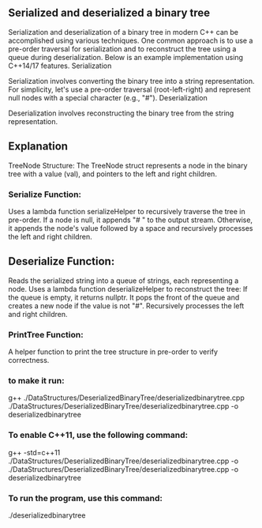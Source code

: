 
## Serialized and deserialized a binary tree

Serialization and deserialization of a binary tree in modern C++ can be accomplished using various techniques. 
One common approach is to use a pre-order traversal for serialization and to reconstruct the tree using a queue during deserialization. 
Below is an example implementation using C++14/17 features.
Serialization

Serialization involves converting the binary tree into a string representation. For simplicity, 
let's use a pre-order traversal (root-left-right) and represent null nodes with a special character (e.g., "#").
Deserialization

Deserialization involves reconstructing the binary tree from the string representation.

## Explanation
TreeNode Structure: The TreeNode struct represents a node in the binary tree with a value (val), and pointers to the left and right children.

### Serialize Function:
Uses a lambda function serializeHelper to recursively traverse the tree in pre-order.
If a node is null, it appends "# " to the output stream.
Otherwise, it appends the node's value followed by a space and recursively processes the left and right children.

## Deserialize Function:
Reads the serialized string into a queue of strings, each representing a node.
Uses a lambda function deserializeHelper to reconstruct the tree:
If the queue is empty, it returns nullptr.
It pops the front of the queue and creates a new node if the value is not "#".
Recursively processes the left and right children.

### PrintTree Function:
A helper function to print the tree structure in pre-order to verify correctness.

### to make it run:
g++ ./DataStructures/DeserializedBinaryTree/deserializedbinarytree.cpp ./DataStructures/DeserializedBinaryTree/deserializedbinarytree.cpp -o deserializedbinarytree 
### To enable C++11, use the following command:
g++ -std=c++11 ./DataStructures/DeserializedBinaryTree/deserializedbinarytree.cpp -o ./DataStructures/DeserializedBinaryTree/deserializedbinarytree.cpp -o deserializedbinarytree 
### To run the program, use this command:
./deserializedbinarytree
